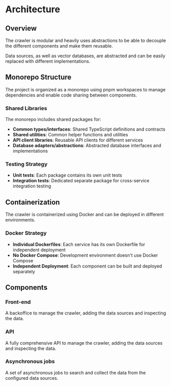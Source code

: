 # Architecture

## Overview

The crawler is modular and heavily uses abstractions to be able to decouple the different components and make them reusable.

Data sources, as well as vector databases, are abstracted and can be easily replaced with different implementations.

## Monorepo Structure

The project is organized as a monorepo using pnpm workspaces to manage dependencies and enable code sharing between components.

### Shared Libraries
The monorepo includes shared packages for:
- **Common types/interfaces**: Shared TypeScript definitions and contracts
- **Shared utilities**: Common helper functions and utilities
- **API client libraries**: Reusable API clients for different services
- **Database adapters/abstractions**: Abstracted database interfaces and implementations

### Testing Strategy
- **Unit tests**: Each package contains its own unit tests
- **Integration tests**: Dedicated separate package for cross-service integration testing

## Containerization

The crawler is containerized using Docker and can be deployed in different environments.

### Docker Strategy
- **Individual Dockerfiles**: Each service has its own Dockerfile for independent deployment
- **No Docker Compose**: Development environment doesn't use Docker Compose
- **Independent Deployment**: Each component can be built and deployed separately

## Components

### Front-end
A backoffice to manage the crawler, adding the data sources and inspecting the data.

### API
A fully comprehensive API to manage the crawler, adding the data sources and inspecting the data.

### Asynchronous jobs
A set of asynchronous jobs to search and collect the data from the configured data sources.
